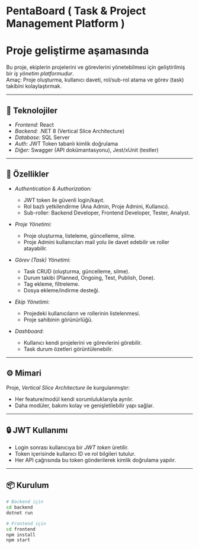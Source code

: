 # PentaBoard ( Task & Project Management Platform )
# Proje geliştirme aşamasında

Bu proje, ekiplerin projelerini ve görevlerini yönetebilmesi için geliştirilmiş bir *iş yönetim platformudur*.  
Amaç: Proje oluşturma, kullanıcı daveti, rol/sub-rol atama ve görev (task) takibini kolaylaştırmak.

---

## 🚀 Teknolojiler
- *Frontend:* React  
- *Backend:* .NET 8 (Vertical Slice Architecture)  
- *Database:* SQL Server  
- *Auth:* JWT Token tabanlı kimlik doğrulama  
- *Diğer:* Swagger (API dokümantasyonu), Jest/xUnit (testler)

---

## 🔑 Özellikler
- *Authentication & Authorization:*  
  - JWT token ile güvenli login/kayıt.  
  - Rol bazlı yetkilendirme (Ana Admin, Proje Admini, Kullanıcı).  
  - Sub-roller: Backend Developer, Frontend Developer, Tester, Analyst.  

- *Proje Yönetimi:*  
  - Proje oluşturma, listeleme, güncelleme, silme.  
  - Proje Admini kullanıcıları  mail yolu ile davet edebilir ve roller atayabilir.  

- *Görev (Task) Yönetimi:*  
  - Task CRUD (oluşturma, güncelleme, silme).  
  - Durum takibi (Planned, Ongoing, Test, Publish, Done).  
  - Tag ekleme, filtreleme.  
  - Dosya ekleme/indirme desteği.  

- *Ekip Yönetimi:*  
  - Projedeki kullanıcıların ve rollerinin listelenmesi.  
  - Proje sahibinin görünürlüğü.  

- *Dashboard:*  
  - Kullanıcı kendi projelerini ve görevlerini görebilir.  
  - Task durum özetleri görüntülenebilir.  

---

## ⚙ Mimari
Proje, *Vertical Slice Architecture* ile kurgulanmıştır:  
- Her feature/modül kendi sorumluluklarıyla ayrılır.  
- Daha modüler, bakımı kolay ve genişletilebilir yapı sağlar.  

---

## 🔒 JWT Kullanımı
- Login sonrası kullanıcıya bir *JWT token* üretilir.  
- Token içerisinde kullanıcı ID ve rol bilgileri tutulur.  
- Her API çağrısında bu token gönderilerek kimlik doğrulama yapılır.  

---

## 📦 Kurulum
```bash
# Backend için
cd backend
dotnet run

# Frontend için
cd frontend
npm install
npm start
